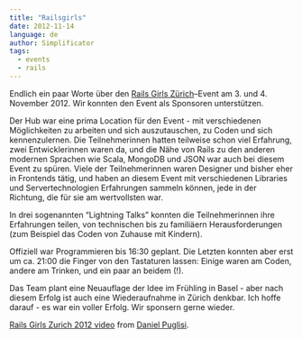 ```yaml
---
title: "Railsgirls"
date: 2012-11-14
language: de
author: Simplificator
tags:
  - events
  - rails
---
```


Endlich ein paar Worte über den [Rails Girls Zürich](http://railsgirls.ch)–Event am 3. und 4. November 2012. Wir konnten den Event als Sponsoren unterstützen. 

Der Hub war eine prima Location für den Event - mit verschiedenen Möglichkeiten zu arbeiten und sich auszutauschen, zu Coden und sich kennenzulernen. Die Teilnehmerinnen hatten teilweise schon viel Erfahrung, zwei Entwicklerinnen waren da, und die Nähe von Rails zu den anderen modernen Sprachen wie Scala, MongoDB und JSON war auch bei diesem Event zu spüren. Viele der Teilnehmerinnen waren Designer und bisher eher in Frontends tätig, und haben an diesem Event mit verschiedenen Libraries und Servertechnologien Erfahrungen sammeln können, jede in der Richtung, die für sie am wertvollsten war.

In drei sogenannten “Lightning Talks” konnten die Teilnehmerinnen ihre Erfahrungen teilen, von technischen bis zu familiäern Herausforderungen (zum Beispiel das Coden von Zuhause mit Kindern).

Offiziell war Programmieren bis 16:30 geplant. Die Letzten konnten aber erst um ca. 21:00 die Finger von den Tastaturen lassen: Einige waren am Coden, andere am Trinken, und ein paar an beidem (!).

Das Team plant eine Neuauflage der Idee im Frühling in Basel - aber nach diesem Erfolg ist auch eine Wiederaufnahme in Zürich denkbar. Ich hoffe darauf - es war ein voller Erfolg. Wir sponsern gerne wieder.

[Rails Girls Zurich 2012 video](http://vimeo.com/53032561) from [Daniel Puglisi](http://vimeo.com/danielpuglisi).
